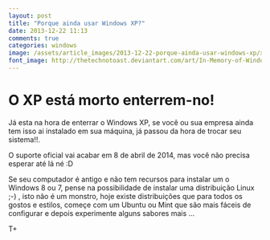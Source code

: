```yaml
---
layout: post
title: "Porque ainda usar Windows XP?"
date: 2013-12-22 11:13
comments: true
categories: windows
image: /assets/article_images/2013-12-22-porque-ainda-usar-windows-xp/xp.png
font_image: http://thetechnotoast.deviantart.com/art/In-Memory-of-Windows-XP-446647553
---
```


# O XP está morto enterrem-no!



Já esta na hora de enterrar o Windows XP, se você ou sua empresa ainda tem isso ai instalado em sua máquina, já passou da hora de trocar seu sistema!!.

O suporte oficial vai acabar em 8 de abril de 2014, mas você não precisa esperar até lá né :D

Se seu computador é antigo e não tem recursos para instalar um o Windows 8 ou 7, pense na possibilidade de instalar uma distribuição Linux ;-) , isto não é um monstro, hoje existe distribuições que para todos os gostos e estilos, começe com um Ubuntu ou Mint que são mais fáceis de configurar e depois experimente alguns sabores mais ...

T+


